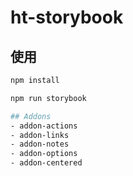 # ht-storybook

## 使用

``` bash
npm install

npm run storybook

## Addons
- addon-actions
- addon-links
- addon-notes
- addon-options
- addon-centered